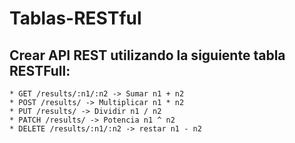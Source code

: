 # Tablas-RESTful

## Crear API REST utilizando la siguiente tabla RESTFull:

    * GET /results/:n1/:n2 -> Sumar n1 + n2
    * POST /results/ -> Multiplicar n1 * n2
    * PUT /results/ -> Dividir n1 / n2
    * PATCH /results/ -> Potencia n1 ^ n2
    * DELETE /results/:n1/:n2 -> restar n1 - n2

